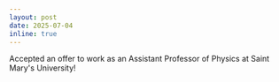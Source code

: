 ```yaml
---
layout: post
date: 2025-07-04
inline: true
---
```


Accepted an offer to work as an Assistant Professor of Physics at Saint Mary's University!
